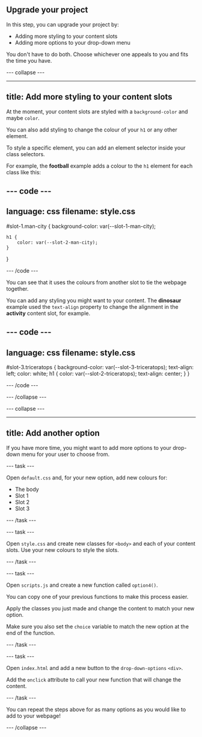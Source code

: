 ## Upgrade your project

In this step, you can upgrade your project by:

- Adding more styling to your content slots
- Adding more options to your drop-down menu

You don't have to do both. Choose whichever one appeals to you and fits the time you have.

\--- collapse ---

---

## title: Add more styling to your content slots

At the moment, your content slots are styled with a `background-color` and maybe `color`.

You can also add styling to change the colour of your `h1` or any other element.

To style a specific element, you can add an element selector inside your class selectors.

For example, the **football** example adds a colour to the `h1` element for each class like this:

## --- code ---

language: css
filename: style.css
---------------------------------------------------

\#slot-1.man-city {
background-color: var(--slot-1-man-city);

```
h1 {
    color: var(--slot-2-man-city);
}
```

}

\--- /code ---

You can see that it uses the colours from another slot to tie the webpage together.

You can add any styling you might want to your content. The **dinosaur** example used the `text-align` property to change the alignment in the **activity** content slot, for example.

## --- code ---

language: css
filename: style.css
---------------------------------------------------

\#slot-3.triceratops {
background-color: var(--slot-3-triceratops);
text-align: left;
color: white;
h1 {
color: var(--slot-2-triceratops);
text-align: center;
}
}

\--- /code ---

\--- /collapse ---

\--- collapse ---

---

## title: Add another option

If you have more time, you might want to add more options to your drop-down menu for your user to choose from.

\--- task ---

Open `default.css` and, for your new option, add new colours for:

- The body
- Slot 1
- Slot 2
- Slot 3

\--- /task ---

\--- task ---

Open `style.css` and create new classes for `<body>` and each of your content slots. Use your new colours to style the slots.

\--- /task ---

\--- task ---

Open `scripts.js` and create a new function called `option4()`.

You can copy one of your previous functions to make this process easier.

Apply the classes you just made and change the content to match your new option.

Make sure you also set the `choice` variable to match the new option at the end of the function.

\--- /task ---

\--- task ---

Open `index.html` and add a new button to the `drop-down-options` `<div>`.

Add the `onclick` attribute to call your new function that will change the content.

\--- /task ---

You can repeat the steps above for as many options as you would like to add to your webpage!

\--- /collapse ---
